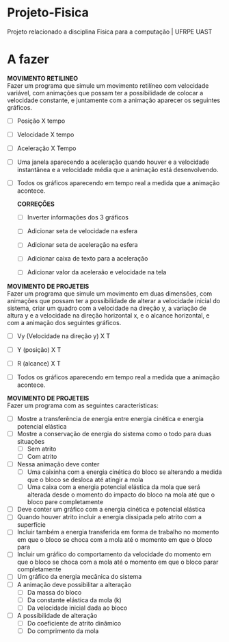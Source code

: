 # Projeto-Fisica
Projeto relacionado a disciplina Fisica para a computação | UFRPE UAST
# A fazer  
**MOVIMENTO RETILINEO**  
Fazer um programa que simule um movimento retilíneo com velocidade variável, com animações que possam ter a possibilidade de colocar a velocidade constante, e juntamente com a animação aparecer os seguintes gráficos.  
- [ ] Posição X tempo  
- [ ] Velocidade X tempo  
- [ ] Aceleração X Tempo  
- [ ] Uma janela aparecendo a aceleração quando houver e a velocidade instantânea e a velocidade média que a animação está desenvolvendo.  
- [ ] Todos os gráficos aparecendo em tempo real a medida que a animação acontece.  
  
    **CORREÇÕES**  
  - [ ] Inverter informações dos 3 gráficos
  - [ ] Adicionar seta de velocidade na esfera
  - [ ] Adicionar seta de aceleração na esfera
  - [ ] Adicionar caixa de texto para a aceleração
  - [ ] Adicionar valor da aceleraão e velocidade na tela
  
  
**MOVIMENTO DE PROJETEIS**  
Fazer um programa que simule um movimento em duas dimensões, com animações que possam ter a possibilidade de alterar a velocidade inicial do sistema, criar um quadro com a velocidade na direção y, a variação de altura y e a velocidade na direção horizontal x, e o alcance horizontal, e com a animação dos seguintes gráficos.  
- [ ] Vy (Velocidade na direção y) X T  
- [ ] Y (posição) X T  
- [ ] R (alcance) X T  
- [ ] Todos os gráficos aparecendo em tempo real a medida que a animação acontece.  
    

**MOVIMENTO DE PROJETEIS**  
Fazer um programa com as seguintes características:
- [ ] Mostre a transferência de energia entre energia cinética e energia potencial elástica  
- [ ] Mostre a conservação de energia do sistema como o todo para duas situações 
  - [ ] Sem atrito 
  - [ ] Com atrito
- [ ] Nessa animação deve conter 
  - [ ] Uma caixinha com a energia cinética do bloco se alterando a medida que o bloco se desloca até atingir a mola
  - [ ] Uma caixa com a energia potencial elástica da mola que será alterada desde o momento do impacto do bloco na mola até que o bloco pare completamente
- [ ] Deve conter um gráfico com a energia cinética e potencial elástica 
- [ ] Quando houver atrito incluir a energia dissipada pelo atrito com a superfície
- [ ] Incluir também a energia transferida em forma de trabalho no momento em que o bloco se choca com a mola até o momento em que o bloco para
- [ ] Incluir um gráfico do comportamento da velocidade do momento em que o bloco se choca com a mola até o momento em que o bloco parar completamente
- [ ] Um gráfico da energia mecânica do sistema 
- [ ] A animação deve possibilitar a alteração
  - [ ] Da massa do bloco
  - [ ] Da constante elástica da mola (k)
  - [ ] Da velocidade inicial dada ao bloco  
- [ ] A possibilidade de alteração  
  - [ ] Do coeficiente de atrito dinâmico
  - [ ] Do comprimento da mola
